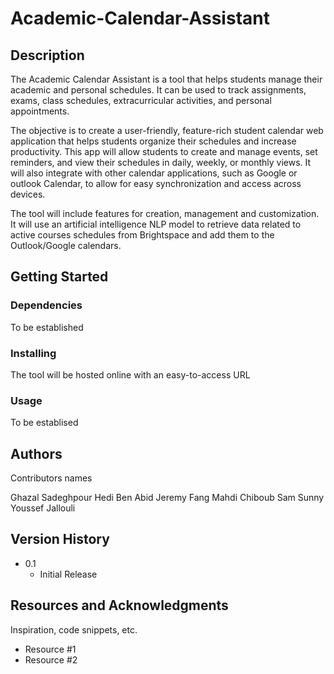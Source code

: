# Academic-Calendar-Assistant

## Description

The Academic Calendar Assistant is a tool that helps students manage their academic and personal schedules. It can be used to track assignments, exams, class schedules, extracurricular activities, and personal appointments. 

The objective is to create a user-friendly, feature-rich student calendar web application that helps students organize their schedules and increase productivity. This app will allow students to create and manage events, set reminders, and view their schedules in daily, weekly, or monthly views. It will also integrate with other calendar applications, such as Google or outlook Calendar, to allow for easy synchronization and access across devices. 

The tool will include features for creation, management and customization. It will use an artificial intelligence NLP model to retrieve data related to active courses schedules from Brightspace and add them to the Outlook/Google calendars. 

## Getting Started

### Dependencies

To be established

### Installing

The tool will be hosted online with an easy-to-access URL

### Usage

To be establised


## Authors

Contributors names

Ghazal Sadeghpour
Hedi Ben Abid
Jeremy Fang
Mahdi Chiboub
Sam Sunny
Youssef Jallouli

## Version History

* 0.1
    * Initial Release



## Resources and  Acknowledgments

Inspiration, code snippets, etc.
* Resource #1
* Resource #2